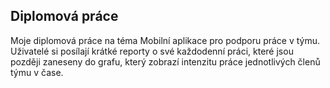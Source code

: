 ## Diplomová práce
Moje diplomová práce na téma Mobilní aplikace pro podporu práce v týmu.
Uživatelé si posílají krátké reporty o své každodenní práci, které jsou později zaneseny do grafu, který zobrazí intenzitu práce jednotlivých členů týmu v čase.
